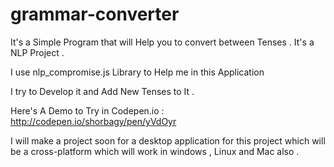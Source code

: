# grammar-converter


It's a Simple Program that will Help you to convert between Tenses . It's a NLP Project . 

I use nlp_compromise.js Library to Help me in this Application 

I try to Develop it and Add New Tenses to It .

Here's A Demo to Try in Codepen.io : 
http://codepen.io/shorbagy/pen/yVdOyr



I will make a project soon for a desktop application for this project which will be a cross-platform which will work in windows , Linux and Mac also .










